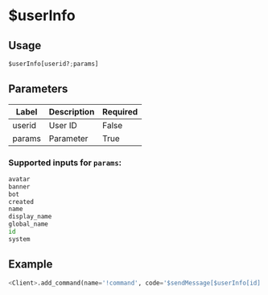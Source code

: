 # $userInfo

## Usage
```py
$userInfo[userid?;params]
```

## Parameters
| Label | Description | Required |
| ----- | ----------- | -------- |
| userid | User ID | False |
| params | Parameter | True |

### Supported inputs for `params`:
```py
avatar
banner
bot
created
name
display_name
global_name
id
system
```

## Example
```py
<Client>.add_command(name='!command', code='$sendMessage[$userInfo[id]')
```

